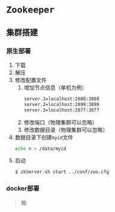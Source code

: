 # `Zookeeper`

## 集群搭建
### 原生部署
1) 下载
2) 解压
3) 修改配置文件
    1) 增加节点信息（单机为例）
        ```sh
        server.1=localhost:2888:3888
        server.2=localhost:2899:3899
        server.3=localhost:2877:3877
        ```
    2) 修改端口（物理集群可以忽略）
    3) 修改数据目录（物理集群可以忽略）
4) 数据目录下创建`myid`文件
    ```sh
    echo n > /data/myid
    ```
5) 启动
    ```sh
    $ zkServer.sh start ../conf/zoo.cfg
    ```
### docker部署
> 略
    
